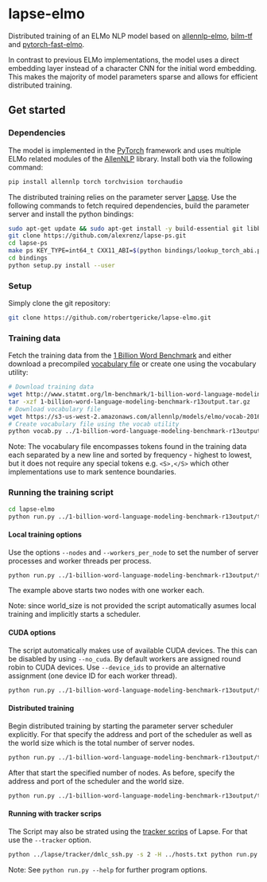 # lapse-elmo
Distributed training of an ELMo NLP model based on [allennlp-elmo](https://github.com/allenai/allennlp/blob/master/allennlp/modules/elmo.py), [bilm-tf](https://github.com/allenai/bilm-tf) and [pytorch-fast-elmo](https://github.com/huntzhan/pytorch-fast-elmo).

In contrast to previous ELMo implementations, the model uses a direct embedding layer instead of a character CNN for the initial word embedding. This makes the majority of model parameters sparse and allows for efficient distributed training.

## Get started
### Dependencies
The model is implemented in the [PyTorch](https://pytorch.org/) framework and uses multiple ELMo related modules of the [AllenNLP](https://allennlp.org/) library. Install both via the following command:
```bash
pip install allennlp torch torchvision torchaudio
```

The distributed training relies on the parameter server [Lapse](https://github.com/alexrenz/lapse-ps). Use the following commands to fetch required dependencies, build the parameter server and install the python bindings:
```bash
sudo apt-get update && sudo apt-get install -y build-essential git libboost-all-dev
git clone https://github.com/alexrenz/lapse-ps.git
cd lapse-ps
make ps KEY_TYPE=int64_t CXX11_ABI=$(python bindings/lookup_torch_abi.py) DEPS_PATH=$(pwd)/deps_bindings
cd bindings
python setup.py install --user
```

### Setup
Simply clone the git repository:
```bash
git clone https://github.com/robertgericke/lapse-elmo.git
```
### Training data
Fetch the training data from the [1 Billion Word Benchmark](http://www.statmt.org/lm-benchmark/) and either download a precompiled [vocabulary file](https://s3-us-west-2.amazonaws.com/allennlp/models/elmo/vocab-2016-09-10.txt) or create one using the vocabulary utility:
```bash
# Download training data
wget http://www.statmt.org/lm-benchmark/1-billion-word-language-modeling-benchmark-r13output.tar.gz
tar -xzf 1-billion-word-language-modeling-benchmark-r13output.tar.gz
# Download vocabulary file
wget https://s3-us-west-2.amazonaws.com/allennlp/models/elmo/vocab-2016-09-10.txt
# Create vocabulary file using the vocab utility
python vocab.py ../1-billion-word-language-modeling-benchmark-r13output/training-monolingual.tokenized.shuffled/
```

Note: The vocabulary file encompasses tokens found in the training data each separated by a new line and sorted by frequency - highest to lowest, but it does not require any special tokens e.g. `<S>,</S>` which other implementations use to mark sentence boundaries.

### Running the training script
```bash
cd lapse-elmo
python run.py ../1-billion-word-language-modeling-benchmark-r13output/training-monolingual.tokenized.shuffled/ ../vocab-2016-09-10.txt
```
#### Local training options
Use the options `--nodes` and `--workers_per_node` to set the number of server processes and worker threads per process.
```bash
python run.py ../1-billion-word-language-modeling-benchmark-r13output/training-monolingual.tokenized.shuffled/ ../vocab-2016-09-10.txt --nodes 2 --workers_per_node 1
```
The example above starts two nodes with one worker each.

Note: since world_size is not provided the script automatically asumes local training and implicitly starts a scheduler.

#### CUDA options
The script automatically makes use of available CUDA devices. The this can be disabled by using `--no_cuda`.
By default workers are assigned round robin to CUDA devices. Use `--device_ids` to provide an alternative assignment (one device ID for each worker thread).
```bash
python run.py ../1-billion-word-language-modeling-benchmark-r13output/training-monolingual.tokenized.shuffled/ ../vocab-2016-09-10.txt --nodes 2 --workers_per_node 1 --device_ids 2 3
```

#### Distributed training
Begin distributed training by starting the parameter server scheduler explicitly. For that specify the address and port of the scheduler as well as the world size which is the total number of server nodes.
```bash
python run.py ../1-billion-word-language-modeling-benchmark-r13output/training-monolingual.tokenized.shuffled/ ../vocab-2016-09-10.txt --role scheduler --nodes 0 --root_uri "127.0.0.1" --root_port "9091" --world_size 2
```
After that start the specified number of nodes. As before, specify the address and port of the scheduler and the world size.
```bash
python run.py ../1-billion-word-language-modeling-benchmark-r13output/training-monolingual.tokenized.shuffled/ ../vocab-2016-09-10.txt --nodes 1 --root_uri "127.0.0.1" --root_port "9091" --world_size 2
```

#### Running with tracker scrips
The Script may also be strated using the [tracker scrips](https://github.com/alexrenz/lapse-ps/tree/main/tracker) of Lapse. For that use the `--tracker` option.
```bash
python ../lapse/tracker/dmlc_ssh.py -s 2 -H ../hosts.txt python run.py ../1-billion-word-language-modeling-benchmark-r13output/training-monolingual.tokenized.shuffled/ ../vocab-2016-09-10.txt --tracker
```


Note: See `python run.py --help` for further program options.
